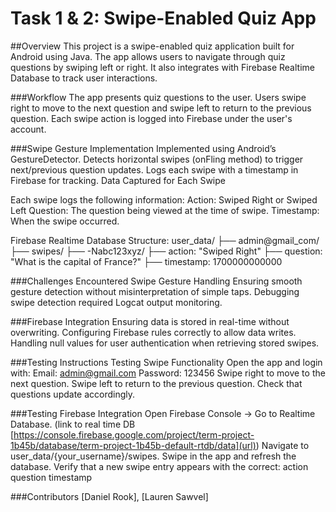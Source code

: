 # Task 1 & 2: Swipe-Enabled Quiz App

##Overview
This project is a swipe-enabled quiz application built for Android using Java. The app allows users to navigate through quiz questions by swiping left or right. 
It also integrates with Firebase Realtime Database to track user interactions.

###Workflow
The app presents quiz questions to the user.
Users swipe right to move to the next question and swipe left to return to the previous question.
Each swipe action is logged into Firebase under the user's account.

###Swipe Gesture Implementation
Implemented using Android’s GestureDetector.
Detects horizontal swipes (onFling method) to trigger next/previous question updates.
Logs each swipe with a timestamp in Firebase for tracking.
Data Captured for Each Swipe

Each swipe logs the following information:
Action: Swiped Right or Swiped Left
Question: The question being viewed at the time of swipe.
Timestamp: When the swipe occurred.

Firebase Realtime Database Structure:
user_data/
  ├── admin@gmail_com/
      ├── swipes/
          ├── -Nabc123xyz/
              ├── action: "Swiped Right"
              ├── question: "What is the capital of France?"
              ├── timestamp: 1700000000000

###Challenges Encountered
Swipe Gesture Handling
Ensuring smooth gesture detection without misinterpretation of simple taps.
Debugging swipe detection required Logcat output monitoring.

###Firebase Integration
Ensuring data is stored in real-time without overwriting.
Configuring Firebase rules correctly to allow data writes.
Handling null values for user authentication when retrieving stored swipes.

###Testing Instructions
Testing Swipe Functionality
Open the app and login with:
Email: admin@gmail.com
Password: 123456
Swipe right to move to the next question.
Swipe left to return to the previous question.
Check that questions update accordingly.

###Testing Firebase Integration
Open Firebase Console → Go to Realtime Database.
(link to real time DB [https://console.firebase.google.com/project/term-project-1b45b/database/term-project-1b45b-default-rtdb/data](url))
Navigate to user_data/{your_username}/swipes.
Swipe in the app and refresh the database.
Verify that a new swipe entry appears with the correct:
action
question
timestamp

###Contributors
[Daniel Rook], [Lauren Sawvel]
